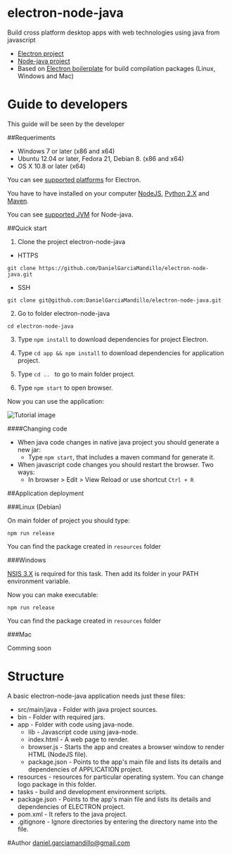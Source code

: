 # electron-node-java

Build cross platform desktop apps with web technologies using java from javascript

- [Electron project]
- [Node-java project]
- Based on [Electron boilerplate] for build compilation packages (Linux, Windows and Mac)

# Guide to developers 

This guide will be seen by the developer

##Requeriments

- Windows 7 or later (x86 and x64)
- Ubuntu 12.04 or later, Fedora 21, Debian 8. (x86 and x64)
- OS X 10.8 or later (x64)

You can see [supported platforms] for Electron.

You have to have installed on your computer [NodeJS], [Python 2.X] and [Maven].

You can see [supported JVM] for Node-java.

##Quick start

1) Clone the project electron-node-java

* HTTPS

```git clone https://github.com/DanielGarciaMandillo/electron-node-java.git```

* SSH

```git clone git@github.com:DanielGarciaMandillo/electron-node-java.git```

2) Go to folder electron-node-java

```cd electron-node-java```

3) Type ```npm install``` to download dependencies for project Electron.

4) Type ```cd app && npm install``` to download dependencies for application project.

5) Type ```cd .. ``` to go to main folder project.

6) Type ```npm start``` to open browser.

Now you can use the application:

![Tutorial image][image-tutorial]

####Changing code

- When java code changes in native java project you should generate a new jar: 
    * Type ```npm start```, that includes a maven command for generate it.
- When javascript code changes you should restart the browser. Two ways:
	* In browser > Edit > View Reload or use shortcut ```Ctrl + R```


##Application deployment

###Linux (Debian)

On main folder of project you should type:

```npm run release```

You can find the package created in ```resources``` folder

###Windows

[NSIS 3.X] is required for this task. Then add its folder in your PATH environment variable.

Now you can make executable:

```npm run release```

You can find the package created in ```resources``` folder

###Mac

Comming soon


# Structure

A basic electron-node-java application needs just these files:

* src/main/java - Folder with java project sources.
* bin - Folder with required jars.
* app - Folder with code using java-node.
	* lib - Javascript code using java-node.
	* index.html - A web page to render.
	* browser.js - Starts the app and creates a browser window to render HTML (NodeJS file).
	* package.json - Points to the app's main file and lists its details and dependencies of APPLICATION project.
* resources - resources for particular operating system. You can change logo package in this folder.
* tasks - build and development environment scripts.
* package.json - Points to the app's main file and lists its details and dependencies of ELECTRON project.
* pom.xml - It refers to the java project.
* .gitignore - Ignore directories by entering the directory name into the file.


#Author
daniel.garciamandillo@gmail.com

[electron docs]: https://github.com/atom/electron/blob/master/docs/tutorial/using-native-node-modules.md
[Electron project]: https://github.com/mafintosh/electron-prebuilt
[Electron boilerplate]: https://github.com/szwacz/electron-boilerplate
[NodeJS]: https://nodejs.org
[Python 2.X]: https://www.python.org/downloads
[Maven]: http://maven.apache.org/download.cgi
[VisualStudio 2013]: https://www.visualstudio.com/en-us/downloads/download-visual-studio-vs#DownloadFamilies_2 
[supported platforms]: https://github.com/atom/electron/blob/master/docs/tutorial/supported-platforms.md
[supported JVM]: https://github.com/joeferner/node-java/blob/master/README.md
[NSIS 3.X]: http://nsis.sourceforge.net/Main_Page
[Node-java project]: https://github.com/joeferner/node-java
[image-tutorial]: https://github.com/DanielGarciaMandillo/electron-node-java/blob/master/app/img/tutorial.png "Tutorial image"
